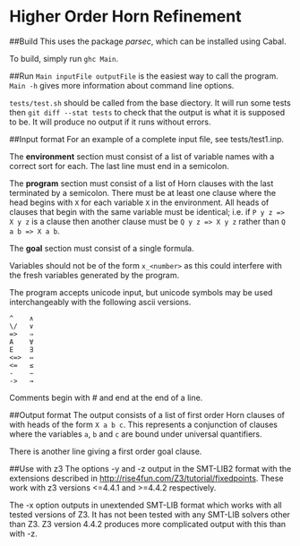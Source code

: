 Higher Order Horn Refinement
============================

##Build
This uses the package *parsec*, which can be installed using Cabal.

To build, simply run `ghc Main`.

##Run
`Main inputFile outputFile` is the easiest way to call the program.
`Main -h` gives more information about command line options.

`tests/test.sh` should be called from the base diectory.
It will run some tests then `git diff --stat tests` to check that the output is what it is supposed to be.
It will produce no output if it runs without errors.

##Input format
For an example of a complete input file, see tests/test1.inp.

The **environment** section must consist of a list of variable names with a correct sort for each.
The last line must end in a semicolon.

The **program** section must consist of a list of Horn clauses with the last terminated by a semicolon.
There must be at least one clause where the head begins with `X` for each variable `X` in the environment.
All heads of clauses that begin with the same variable must be identical;
i.e. if `P y z => X y z` is a clause then another clause must be `Q y z => X y z` rather than `Q a b => X a b`.

The **goal** section must consist of a single formula.

Variables should not be of the form `x_<number>` as this could interfere with the fresh variables generated by the program.


The program accepts unicode input, but unicode symbols may be used interchangeably with the following ascii versions.
```
^    ∧
\/   ∨
=>   ⇒
A    ∀
E    ∃
<=>  ⇔
<=   ≤
-    −
->   →
```

Comments begin with # and end at the end of a line.

##Output format
The output consists of a list of first order Horn clauses of with heads of the form `X a b c`.
This represents a conjunction of clauses where the variables `a`, `b` and `c` are bound under universal quantifiers.

There is another line giving a first order goal clause.

##Use with z3
The options -y and -z output in the SMT-LIB2 format with the extensions described in http://rise4fun.com/Z3/tutorial/fixedpoints.
These work with z3 versions <=4.4.1 and >=4.4.2 respectively.

The -x option outputs in unextended SMT-LIB format which works with all tested versions of Z3.
It has not been tested with any SMT-LIB solvers other than Z3.
Z3 version 4.4.2 produces more complicated output with this than with -z.
